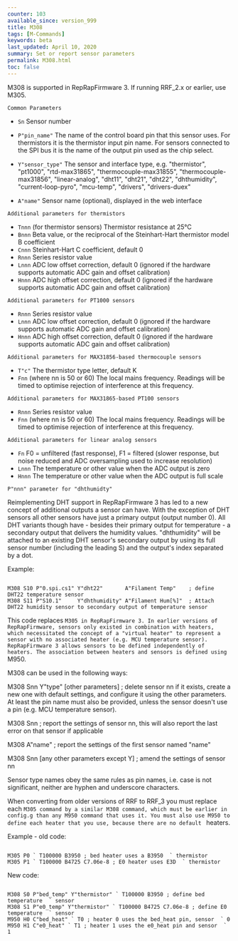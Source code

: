 ```yaml
---
counter: 103
available_since: version_999
title: M308
tags: [M-Commands] 
keywords: beta 
last_updated: April 10, 2020 
summary: Set or report sensor parameters 
permalink: M308.html
toc: false 
---
```



M308 is supported in RepRapFirmware 3. If running RRF_2.x or earlier, use M305.

`Common Parameters`

* `Sn` Sensor number
* `P"pin_name"` The name of the control board pin that this sensor uses. For thermistors it is the thermistor input pin name. For sensors connected to the SPI bus it is the name of the output pin used as the chip select.
* `Y"sensor_type"` The sensor and interface type, e.g. "thermistor", "pt1000", "rtd-max31865", "thermocouple-max31855", "thermocouple-max31856", "linear-analog", "dht11", "dht21", "dht22", "dhthumidity", "current-loop-pyro", "mcu-temp", "drivers", "drivers-duex"

* `A"name"` Sensor name (optional), displayed in the web interface

`Additional parameters for thermistors`

* `Tnnn` (for thermistor sensors) Thermistor resistance at 25°C
* `Bnnn` Beta value, or the reciprocal of the Steinhart-Hart thermistor model B coefficient
* `Cnnn` Steinhart-Hart C coefficient, default 0
* `Rnnn` Series resistor value
* `Lnnn` ADC low offset correction, default 0 (ignored if the hardware supports automatic ADC gain and offset calibration)
* `Hnnn` ADC high offset correction, default 0 (ignored if the hardware supports automatic ADC gain and offset calibration)

`Additional parameters for PT1000 sensors`

* `Rnnn` Series resistor value
* `Lnnn` ADC low offset correction, default 0 (ignored if the hardware supports automatic ADC gain and offset calibration)
* `Hnnn` ADC high offset correction, default 0 (ignored if the hardware supports automatic ADC gain and offset calibration)

`Additional parameters for MAX31856-based thermocouple sensors`

* `T"c"` The thermistor type letter, default K
* `Fnn` (where nn is 50 or 60) The local mains frequency. Readings will be timed to optimise rejection of interference at this frequency.

`Additional parameters for MAX31865-based PT100 sensors`

* `Rnnn` Series resistor value
* `Fnn` (where nn is 50 or 60) The local mains frequency. Readings will be timed to optimise rejection of interference at this frequency.

`Additional parameters for linear analog sensors`

* `Fn` F0 = unfiltered (fast response), F1 = filtered (slower response, but noise reduced and ADC oversampling used to increase resolution)
* `Lnnn` The temperature or other value when the ADC output is zero
* `Hnnn` The temperature or other value when the ADC output is full scale

`P"nnn" parameter for "dhthumidty"`

Reimplementing DHT support in RepRapFirmware 3 has led to a new concept of additional outputs a sensor can have. With the exception of DHT sensors all other sensors have just a primary output (output number 0). All DHT variants though have - besides their primary output for temperature - a secondary output that delivers the humidity values. "dhthumidity" will be attached to an existing DHT sensor's secondary output by using its full sensor number (including the leading S) and the output's index separated by a dot.

Example:

```

M308 S10 P"0.spi.cs1" Y"dht22"       A"Filament Temp"    ; define DHT22 temperature sensor
M308 S11 P"S10.1"     Y"dhthumidity" A"Filament Hum[%]"  ; Attach DHT22 humidity sensor to secondary output of temperature sensor

```

This code replaces ` M305 in RepRapFirmware 3. In earlier versions of RepRapFirmware, sensors only existed in combination with heaters, which necessitated the concept of a "virtual heater" to represent a sensor with no associated heater (e.g. MCU temperature sensor). RepRapFirmware 3 allows sensors to be defined independently of heaters. The association between heaters and sensors is defined using  ` M950.

M308 can be used in the following ways:

M308 Snn Y"type" [other parameters] ; delete sensor nn if it exists, create a new one with default settings, and configure it using the other parameters. At least the pin name must also be provided, unless the sensor doesn't use a pin (e.g. MCU temperature sensor).

M308 Snn ; report the settings of sensor nn, this will also report the last error on that sensor if applicable

M308 A"name" ; report the settings of the first sensor named "name"

M308 Snn [any other parameters except Y] ; amend the settings of sensor nn

Sensor type names obey the same rules as pin names, i.e. case is not significant, neither are hyphen and underscore characters.

When converting from older versions of RRF to RRF_3 you must replace each ` M305 command by a similar M308 command, which must be earlier in config.g than any M950 command that uses it. You must also use M950 to define each heater that you use, because there are no default  ` heaters.

Example - old code:

```

M305 P0 ` T100000 B3950 ; bed heater uses a B3950  ` thermistor
M305 P1 ` T100000 B4725 C7.06e-8 ; E0 heater uses E3D  ` thermistor

```

New code:

```

M308 S0 P"bed_temp" Y"thermistor" ` T100000 B3950 ; define bed temperature  ` sensor
M308 S1 P"e0_temp" Y"thermistor" ` T100000 B4725 C7.06e-8 ; define E0 temperature  ` sensor
M950 H0 C"bed_heat" ` T0 ; heater 0 uses the bed_heat pin, sensor  ` 0
M950 H1 C"e0_heat" ` T1 ; heater 1 uses the e0_heat pin and sensor  ` 1

```

